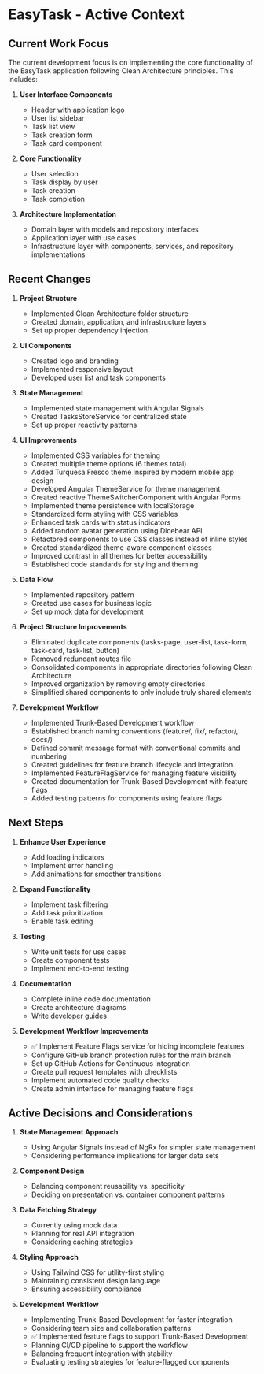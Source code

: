 # EasyTask - Active Context

## Current Work Focus

The current development focus is on implementing the core functionality of the EasyTask application following Clean Architecture principles. This includes:

1. **User Interface Components**

   - Header with application logo
   - User list sidebar
   - Task list view
   - Task creation form
   - Task card component

2. **Core Functionality**

   - User selection
   - Task display by user
   - Task creation
   - Task completion

3. **Architecture Implementation**
   - Domain layer with models and repository interfaces
   - Application layer with use cases
   - Infrastructure layer with components, services, and repository implementations

## Recent Changes

1. **Project Structure**

   - Implemented Clean Architecture folder structure
   - Created domain, application, and infrastructure layers
   - Set up proper dependency injection

2. **UI Components**

   - Created logo and branding
   - Implemented responsive layout
   - Developed user list and task components

3. **State Management**

   - Implemented state management with Angular Signals
   - Created TasksStoreService for centralized state
   - Set up proper reactivity patterns

4. **UI Improvements**

   - Implemented CSS variables for theming
   - Created multiple theme options (6 themes total)
   - Added Turquesa Fresco theme inspired by modern mobile app design
   - Developed Angular ThemeService for theme management
   - Created reactive ThemeSwitcherComponent with Angular Forms
   - Implemented theme persistence with localStorage
   - Standardized form styling with CSS variables
   - Enhanced task cards with status indicators
   - Added random avatar generation using Dicebear API
   - Refactored components to use CSS classes instead of inline styles
   - Created standardized theme-aware component classes
   - Improved contrast in all themes for better accessibility
   - Established code standards for styling and theming

5. **Data Flow**

   - Implemented repository pattern
   - Created use cases for business logic
   - Set up mock data for development

6. **Project Structure Improvements**

   - Eliminated duplicate components (tasks-page, user-list, task-form, task-card, task-list, button)
   - Removed redundant routes file
   - Consolidated components in appropriate directories following Clean Architecture
   - Improved organization by removing empty directories
   - Simplified shared components to only include truly shared elements

7. **Development Workflow**
   - Implemented Trunk-Based Development workflow
   - Established branch naming conventions (feature/, fix/, refactor/, docs/)
   - Defined commit message format with conventional commits and numbering
   - Created guidelines for feature branch lifecycle and integration
   - Implemented FeatureFlagService for managing feature visibility
   - Created documentation for Trunk-Based Development with feature flags
   - Added testing patterns for components using feature flags

## Next Steps

1. **Enhance User Experience**

   - Add loading indicators
   - Implement error handling
   - Add animations for smoother transitions

2. **Expand Functionality**

   - Implement task filtering
   - Add task prioritization
   - Enable task editing

3. **Testing**

   - Write unit tests for use cases
   - Create component tests
   - Implement end-to-end testing

4. **Documentation**

   - Complete inline code documentation
   - Create architecture diagrams
   - Write developer guides

5. **Development Workflow Improvements**

   - ✅ Implement Feature Flags service for hiding incomplete features
   - Configure GitHub branch protection rules for the main branch
   - Set up GitHub Actions for Continuous Integration
   - Create pull request templates with checklists
   - Implement automated code quality checks
   - Create admin interface for managing feature flags

## Active Decisions and Considerations

1. **State Management Approach**

   - Using Angular Signals instead of NgRx for simpler state management
   - Considering performance implications for larger data sets

2. **Component Design**

   - Balancing component reusability vs. specificity
   - Deciding on presentation vs. container component patterns

3. **Data Fetching Strategy**

   - Currently using mock data
   - Planning for real API integration
   - Considering caching strategies

4. **Styling Approach**

   - Using Tailwind CSS for utility-first styling
   - Maintaining consistent design language
   - Ensuring accessibility compliance

5. **Development Workflow**

   - Implementing Trunk-Based Development for faster integration
   - Considering team size and collaboration patterns
   - ✅ Implemented feature flags to support Trunk-Based Development
   - Planning CI/CD pipeline to support the workflow
   - Balancing frequent integration with stability
   - Evaluating testing strategies for feature-flagged components
